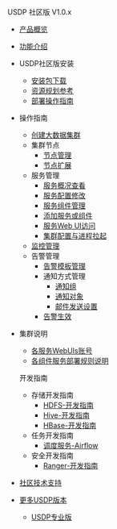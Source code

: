 <div class="sidebar_title icon_"> USDP 社区版 V1.0.x </div>   

* [产品概览](/usdp_community/1.0.x/README)

* [功能介绍](usdp_community/1.0.x/release_notes)

* USDP社区版安装
  * [安装包下载](usdp_community/plan&create/download)
  * [资源规划参考](usdp_community/plan&create/deploy_plan)
  * [部署操作指南](usdp_community/plan&create/install)

* 操作指南
  * [创建大数据集群](usdp_community/webconsole/cluster_create)
  * 集群节点
    * [节点管理](usdp_community/webconsole/node)
    * [节点扩展](usdp_community/webconsole/node_add)
  * 服务管理
    * [服务概况查看](usdp_community/webconsole/service_state)
    * [服务配置修改](usdp_community/webconsole/service_config)
    * [服务组件管理](usdp_community/webconsole/service_component)
    * [添加服务或组件](usdp_community/webconsole/service_extension)
    * [服务Web UI访问](usdp_community/webconsole/service_web)
    * [集群配置与进程拉起](usdp_community/webconsole/cluster_service)
  * [监控管理](usdp_community/webconsole/monitor)
  * 告警管理
    * [告警模板管理](usdp_community/webconsole/alarmTemplate)
    * 通知方式管理
      * [通知组](usdp_community/webconsole/alarmInform_group)
      * [通知对象](usdp_community/webconsole/alarmInform_object)
      * [邮件发送设置](usdp_community/webconsole/alarmInform_email)
    * [告警生效](usdp_community/webconsole/alarmTemplate_work)

* 集群说明
  * [各服务WebUIs账号](usdp_community/1.0.x/cluster_notes/login)
  * [各组件服务部署规则说明](usdp_community/1.0.x/cluster_notes/rule)

  开发指南

  * 存储开发指南
    * [HDFS-开发指南](usdp_community/developer/hdfs)
    * [Hive-开发指南](usdp_community/developer/hive)
    * [HBase-开发指南](usdp_community/developer/hbase)
  * 任务开发指南
    * [调度服务-Airflow](usdp_community/schedule/airflow)
  * 安全开发指南
    * [Ranger-开发指南](usdp_community/developer/ranger)

* [社区技术支持](usdp_community/support)

* [更多USDP版本](/usdp_community/version_list)

  * [USDP专业版](/usdpdc/README)


